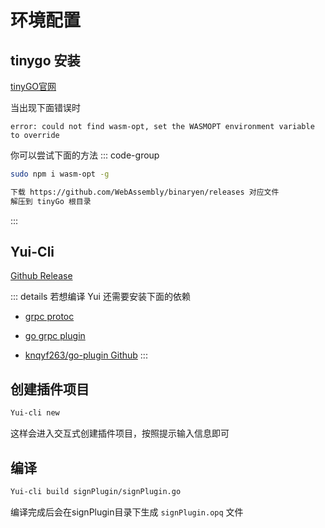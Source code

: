 # 环境配置

## tinygo 安装

[tinyGO官网](https://tinygo.org/getting-started/install/)

当出现下面错误时

`error: could not find wasm-opt, set the WASMOPT environment variable to override` 

你可以尝试下面的方法
::: code-group
```bash [Linux]
sudo npm i wasm-opt -g
```
```bash [Windows]
下载 https://github.com/WebAssembly/binaryen/releases 对应文件
解压到 tinyGo 根目录
```
:::

## Yui-Cli

[Github Release](https://github.com/opq-osc/Yui/releases/)

::: details 若想编译 Yui 还需要安装下面的依赖 <Badge type="danger" text="编译插件不需要" />
- [grpc protoc](https://grpc.io/docs/protoc-installation/)

- [go grpc plugin](https://grpc.io/docs/languages/go/quickstart/)

- [knqyf263/go-plugin Github](https://github.com/knqyf263/go-plugin#installation)
:::

## 创建插件项目
```bash
Yui-cli new
```
这样会进入交互式创建插件项目，按照提示输入信息即可


## 编译
```bash
Yui-cli build signPlugin/signPlugin.go
```
编译完成后会在signPlugin目录下生成 `signPlugin.opq` 文件